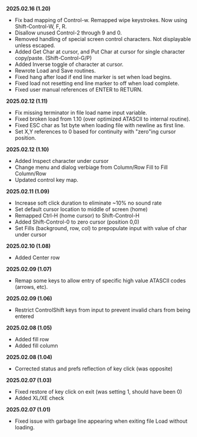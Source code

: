 **2025.02.16 (1.20)**

- Fix bad mapping of Control-w.  Remapped wipe keystrokes.  Now using Shift-Control-W, F, R.
- Disallow unused Control-2 through 9 and 0.
- Removed handling of special screen control characters.  Not displayable unless escaped.
- Added Get Char at cursor, and Put Char at cursor for single character copy/paste. (Shift-Control-G/P)
- Added Inverse toggle of character at cursor.
- Rewrote Load and Save routines.
- Fixed hang after load if end line marker is set when load begins.
- Fixed load not resetting end line marker to off when load complete.
- Fixed user manual references of ENTER to RETURN.

**2025.02.12 (1.11)**

- Fix missing terminator in file load name input variable.
- Fixed broken load from 1.10 (over optimized ATASCII to internal routine).
- Fixed ESC char as 1st byte when loading file with newline as first line.
- Set X,Y references to 0 based for continuity with "zero"ing cursor position.

**2025.02.12 (1.10)**

- Added Inspect character under cursor
- Change menu and dialog verbiage from Column/Row Fill to Fill Column/Row
- Updated control key map.

**2025.02.11 (1.09)**

- Increase soft click duration to eliminate ~10% no sound rate
- Set default cursor location to middle of screen (home)
- Remapped Ctrl-H (home cursor) to Shift-Control-H
- Added Shift-Control-0 to zero cursor (position 0,0)
- Set Fills (background, row, col) to prepopulate input with value of char under cursor

**2025.02.10 (1.08)**

- Added Center row

**2025.02.09 (1.07)**

- Remap some keys to allow entry of specific high value ATASCII codes (arrows, etc).

**2025.02.09 (1.06)**

- Restrict ControlShift keys from input to prevent invalid chars from being entered

**2025.02.08 (1.05)**

- Added fill row
- Added fill column

**2025.02.08 (1.04)**

- Corrected status and prefs reflection of key click (was opposite)

**2025.02.07 (1.03)**

- Fixed restore of key click on exit (was setting 1, should have been 0)
- Added XL/XE check

**2025.02.07 (1.01)**

- Fixed issue with garbage line appearing when exiting file Load without loading.

